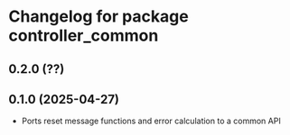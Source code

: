 # Changelog for package controller_common

## 0.2.0 (??)

## 0.1.0 (2025-04-27)

- Ports reset message functions and error calculation to a common API
